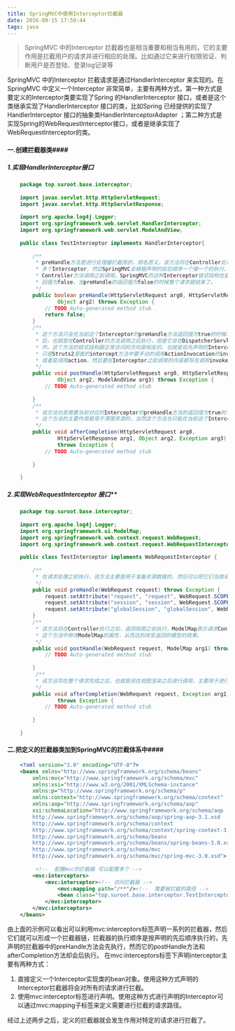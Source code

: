 ```yaml
---
title: SpringMVC中使用Interceptor拦截器
date: 2016-09-15 17:59:44
tags: java
---
```


>SpringMVC 中的Interceptor 拦截器也是相当重要和相当有用的，它的主要作用是拦截用户的请求并进行相应的处理。比如通过它来进行权限验证、判断用户是否登陆、登录log记录等  

<!--more-->
SpringMVC 中的Interceptor 拦截请求是通过HandlerInterceptor 来实现的。在SpringMVC 中定义一个Interceptor 非常简单，主要有两种方式，第一种方式是要定义的Interceptor类要实现了Spring 的HandlerInterceptor 接口，或者是这个类继承实现了HandlerInterceptor 接口的类，比如Spring 已经提供的实现了HandlerInterceptor 接口的抽象类HandlerInterceptorAdapter ；第二种方式是实现Spring的WebRequestInterceptor接口，或者是继承实现了WebRequestInterceptor的类。
#### 一.创建拦截器类####
##### 1.实现HandlerInterceptor接口

```java
	package top.suroot.base.interceptor;
	
	import javax.servlet.http.HttpServletRequest;
	import javax.servlet.http.HttpServletResponse;
	
	import org.apache.log4j.Logger;
	import org.springframework.web.servlet.HandlerInterceptor;
	import org.springframework.web.servlet.ModelAndView;
	
	public class TestInterceptor implements HandlerInterceptor{
	
	    /**
	     * preHandle方法是进行处理器拦截用的，顾名思义，该方法将在Controller处理之前进行调用，SpringMVC中的Interceptor拦截器是链式的，可以同时存在 
	     * 多个Interceptor，然后SpringMVC会根据声明的前后顺序一个接一个的执行，而且所有的Interceptor中的preHandle方法都会在 
	     * Controller方法调用之前调用。SpringMVC的这种Interceptor链式结构也是可以进行中断的，这种中断方式是令preHandle的返 
	     * 回值为false，当preHandle的返回值为false的时候整个请求就结束了。 
	     */
		public boolean preHandle(HttpServletRequest arg0, HttpServletResponse arg1,
				Object arg2) throws Exception {
			// TODO Auto-generated method stub
			return false;
		}
		/** 
	     * 这个方法只会在当前这个Interceptor的preHandle方法返回值为true的时候才会执行。postHandle是进行处理器拦截用的，它的执行时间是在处理器进行处理之 
	     * 后，也就是在Controller的方法调用之后执行，但是它会在DispatcherServlet进行视图的渲染之前执行，也就是说在这个方法中你可以对ModelAndView进行操 
	     * 作。这个方法的链式结构跟正常访问的方向是相反的，也就是说先声明的Interceptor拦截器该方法反而会后调用，这跟Struts2里面的拦截器的执行过程有点像， 
	     * 只是Struts2里面的intercept方法中要手动的调用ActionInvocation的invoke方法，Struts2中调用ActionInvocation的invoke方法就是调用下一个Interceptor 
	     * 或者是调用action，然后要在Interceptor之前调用的内容都写在调用invoke之前，要在Interceptor之后调用的内容都写在调用invoke方法之后。 
	     */  
		public void postHandle(HttpServletRequest arg0, HttpServletResponse arg1,
				Object arg2, ModelAndView arg3) throws Exception {
			// TODO Auto-generated method stub
			
		}
		/** 
	     * 该方法也是需要当前对应的Interceptor的preHandle方法的返回值为true时才会执行。该方法将在整个请求完成之后，也就是DispatcherServlet渲染了视图执行， 
	     * 这个方法的主要作用是用于清理资源的，当然这个方法也只能在当前这个Interceptor的preHandle方法的返回值为true时才会执行。 
	     */  
		public void afterCompletion(HttpServletRequest arg0,
				HttpServletResponse arg1, Object arg2, Exception arg3)
				throws Exception {
			// TODO Auto-generated method stub
			
		}
	
	}
```

##### 2.实现WebRequestInterceptor 接口**

```java
	package top.suroot.base.interceptor;
	
	import org.apache.log4j.Logger;
	import org.springframework.ui.ModelMap;
	import org.springframework.web.context.request.WebRequest;
	import org.springframework.web.context.request.WebRequestInterceptor;
	
	public class TestInterceptor implements WebRequestInterceptor {
		
		/** 
	     * 在请求处理之前执行，该方法主要是用于准备资源数据的，然后可以把它们当做请求属性放到WebRequest中 
	     */  
		public void preHandle(WebRequest request) throws Exception {
			request.setAttribute("request", "request", WebRequest.SCOPE_REQUEST);//这个是放到request范围内的，所以只能在当前请求中的request中获取到  
	        request.setAttribute("session", "session", WebRequest.SCOPE_SESSION);//这个是放到session范围内的，如果环境允许的话它只能在局部的隔离的会话中访问，否则就是在普通的当前会话中可以访问  
	        request.setAttribute("globalSession", "globalSession", WebRequest.SCOPE_GLOBAL_SESSION);//如果环境允许的话，它能在全局共享的会话中访问，否则就是在普通的当前会话中访问  
		}
		/** 
	     * 该方法将在Controller执行之后，返回视图之前执行，ModelMap表示请求Controller处理之后返回的Model对象，所以可以在 
	     * 这个方法中修改ModelMap的属性，从而达到改变返回的模型的效果。 
	     */  
		public void postHandle(WebRequest request, ModelMap arg1) throws Exception {
			// TODO Auto-generated method stub
	
		}
		 /** 
	     * 该方法将在整个请求完成之后，也就是说在视图渲染之后进行调用，主要用于进行一些资源的释放 
	     */  
		public void afterCompletion(WebRequest request, Exception arg1)
				throws Exception {
			// TODO Auto-generated method stub
	
		}
	
	}
```

#### 二.把定义的拦截器类加到SpringMVC的拦截体系中####

```xml
	<?xml version="1.0" encoding="UTF-8"?>
	<beans xmlns="http://www.springframework.org/schema/beans"
		xmlns:mvc="http://www.springframework.org/schema/mvc" 
		xmlns:xsi="http://www.w3.org/2001/XMLSchema-instance"
		xmlns:p="http://www.springframework.org/schema/p" 
		xmlns:context="http://www.springframework.org/schema/context"
		xmlns:aop="http://www.springframework.org/schema/aop"
		xsi:schemaLocation="http://www.springframework.org/schema/aop 
		http://www.springframework.org/schema/aop/spring-aop-3.1.xsd
		http://www.springframework.org/schema/context 
		http://www.springframework.org/schema/context/spring-context-3.0.xsd 
		http://www.springframework.org/schema/beans 
		http://www.springframework.org/schema/beans/spring-beans-3.0.xsd 
		http://www.springframework.org/schema/mvc 
		http://www.springframework.org/schema/mvc/spring-mvc-3.0.xsd">
	
		 <!--  配置mvc的拦截器 可以配置多个 -->
	    <mvc:interceptors>
	        <mvc:interceptor><!-- 访问拦截器 -->
	            <mvc:mapping path="/**"/><!--  需要被拦截的路径 -->
	            <bean class="top.suroot.base.interceptor.TestInterceptor"/><!--  拦截处理的interceptor bean-->
	        </mvc:interceptor>
	    </mvc:interceptors>
	</beans>
```

由上面的示例可以看出可以利用mvc:interceptors标签声明一系列的拦截器，然后它们就可以形成一个拦截器链，拦截器的执行顺序是按声明的先后顺序执行的，先声明的拦截器中的preHandle方法会先执行，然而它的postHandle方法和afterCompletion方法却会后执行。
在mvc:interceptors标签下声明interceptor主要有两种方式：


1. 直接定义一个Interceptor实现类的bean对象。使用这种方式声明的Interceptor拦截器将会对所有的请求进行拦截。
2. 使用mvc:interceptor标签进行声明。使用这种方式进行声明的Interceptor可以通过mvc:mapping子标签来定义需要进行拦截的请求路径。 

经过上述两步之后，定义的拦截器就会发生作用对特定的请求进行拦截了。